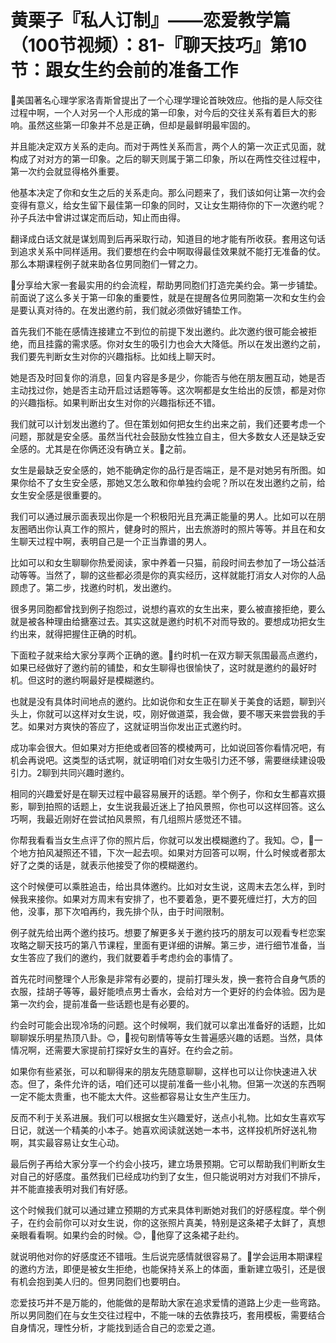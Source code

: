 # 黄栗子『私人订制』——恋爱教学篇（100节视频）：81-『聊天技巧』第10节：跟女生约会前的准备工作

🎼美国著名心理学家洛青斯曾提出了一个心理学理论首映效应。他指的是人际交往过程中啊，一个人对另一个人形成的第一印象，对今后的交往关系有着巨大的影响。虽然这些第一印象并不总是正确，但却是最鲜明最牢固的。

并且能决定双方关系的走向。而对于两性关系而言，两个人的第一次正式见面，就构成了对对方的第一印象。之后的聊天则属于第二印象，所以在两性交往过程中，第一次约会就显得格外重要。

他基本决定了你和女生之后的关系走向。那么问题来了，我们该如何让第一次约会变得有意义，给女生留下最佳第一印象的同时，又让女生期待你的下一次邀约呢？孙子兵法中曾讲过谋定而后动，知止而由得。

翻译成白话文就是谋划周到后再采取行动，知道目的地才能有所收获。套用这句话到追求关系中同样适用。我们要想在约会中啊取得最佳效果就不能打无准备的仗。那么本期课程例子就来助各位男同胞们一臂之力。

🎼分享给大家一套最实用的约会流程，帮助男同胞们打造完美约会。第一步铺垫。前面说了这么多关于第一印象的重要性，就是在提醒各位男同胞第一次和女生约会是要认真对待的。在发出邀约前，我们就必须做好铺垫工作。

首先我们不能在感情连接建立不到位的前提下发出邀约。此次邀约很可能会被拒绝，而且挂露的需求感。你对女生的吸引力也会大大降低。所以在发出邀约之前，我们要先判断女生对你的兴趣指标。比如线上聊天时。

她是否及时回复你的消息，回复内容是多是少，你能否与他在朋友圈互动，她是否主动找过你，她是否主动开启过话题等等。这次啊都是女生给出的反馈，都是对你的兴趣指标。如果判断出女生对你的兴趣指标还不错。

我们就可以计划发出邀约了。但在策划如何把女生约出来之前，我们还要考虑一个问题，那就是安全感。虽然当代社会鼓励女性独立自主，但大多数女人还是缺乏安全感的。尤其是在你俩还没有确立关。🎼之前。

女生是最缺乏安全感的，她不能确定你的品行是否端正，是不是对她另有所图。如果你给不了女生安全感，那她又怎么敢和你单独约会呢？所以在发出邀约之前，给女生安全感是很重要的。

我们可以通过展示面表现出你是一个积极阳光且充满正能量的男人。比如可以在朋友圈晒出你认真工作的照片，健身时的照片，出去旅游时的照片等等。并且在和女生聊天过程中啊，表明自己是一个正当靠谱的男人。

比如可以和女生聊聊你热爱阅读，家中养着一只猫，前段时间去参加了一场公益活动等等。当然了，聊的这些都必须是你的真实经历，这样就能打消女人对你的人品顾虑了。第二步，找邀约时机，发出邀约。

很多男同胞都曾找到例子抱怨过，说想约喜欢的女生出来，要么被直接拒绝，要么就是被各种理由给搪塞过去。其实这就是邀约时机不对而导致的。要想成功把女生约出来，就得把握住正确的时机。

下面粒子就来给大家分享两个正确的邀。🎼约时机一在双方聊天氛围最高点邀约，如果已经做好了邀约前的铺垫，和女生聊得也很愉快了，这时就是邀约的最好时机。但这时的邀约啊最好是模糊邀约。

也就是没有具体时间地点的邀约。比如说你和女生正在聊关于美食的话题，聊到兴头上，你就可以这样对女生说，哎，刚好做道菜，我会做，要不哪天来尝尝我的手艺。如果对方爽快的答应了，这就证明当你发出正式邀约时。

成功率会很大。但如果对方拒绝或者回答的模棱两可，比如说回答你看情况吧，有机会再说吧。这类型的话式啊，就证明咱们对女生吸引力还不够，需要继续建设吸引力。2聊到共同兴趣时邀约。

相同的兴趣爱好是在聊天过程中最容易展开的话题。举个例子，你和女生都喜欢摄影，聊到拍照的话题上，女生说我最近迷上了拍风景照，你也可以这样回答。这么巧啊，我最近刚好在尝试拍风景照，有几组照片感觉还不错。

你帮我看看当女生点评了你的照片后，你就可以发出模糊邀约了。我知。😊，🎼一个地方拍风凝照还不错，下次一起去呗。如果对方回答可以啊，什么时候或者那太好了之类的话是，就表示他接受了你的模糊邀约。

这个时候便可以乘胜追击，给出具体邀约。比如对女生说，这周末去怎么样，到时候我来接你。如果对方周末有安排了，也不要着急，更不要死缠烂打，大方的回他，没事，那下次咱再约，我先排个队，由于时间限制。

例子就先给出两个邀约技巧。想要了解更多关于邀约技巧的朋友可以观看专栏恋案攻略之聊天技巧的第八节课程，里面有更详细的讲解。第三步，进行细节准备，当女生答应了我们的邀约，我们就要着手考虑约会的事情了。

首先花时间整理个人形象是非常有必要的，提前打理头发，换一套符合自身气质的衣服，挂胡子等等，最好能喷点男士香水，会给对方一个更好的约会体验。因为是第一次约会，提前准备一些话题也是有必要的。

约会时可能会出现冷场的问题。这个时候啊，我们就可以拿出准备好的话题，比如聊聊娱乐明星热顶八卦。😊，🎼视句剧情等等女生普遍感兴趣的话题。当然，具体情况啊，还需要大家提前打探好女生的喜好。在约会之前。

如果你有些紧张，可以和聊得来的朋友先随意聊聊，这样也可以让你快速进入状态。但了，条件允许的话，咱们还可以提前准备一些小礼物。但第一次送的东西啊一定不能太贵重，也不能太大件。这些都容易让女生产生压力。

反而不利于关系进展。我们可以根据女生兴趣爱好，送点小礼物。比如女生喜欢写日记，就送一个精美的小本子。她喜欢阅读就送她一本书，这样投机所好送礼物啊，其实最容易让女生心动。

最后例子再给大家分享一个约会小技巧，建立场景预期。它可以帮助我们判断女生对自己的好感度。虽然我们已经成功约到了女生，但只能说明对方对我们不排斥，并不能直接表明对我们有好感。

这个时候我们就可以通过建立预期的方式来具体判断她对我们的好感程度。举个例子，在约会前你可以对女生说，你的这张照片真美，特别是这条裙子太鲜了，真想亲眼看看啊。如果约会的时候。😊，🎼他穿了这条裙子赴约。

就说明他对你的好感度还不错哦。生后说完感情就很容易了。🎼学会运用本期课程的邀约方法，即便是被女生拒绝，也能保持关系上的体面，重新建立吸引，还是很有机会抱到美人归的。但男同胞们也要明白。

恋爱技巧并不是万能的，他能做的是帮助大家在追求爱情的道路上少走一些弯路。所以男同胞们在与女生交往过程中，不能一味的去依靠技巧，套用模板，需要结合自身情况，理性分析，才能找到适合自己的恋爱之道。

